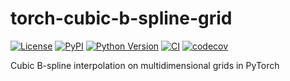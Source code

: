 # torch-cubic-b-spline-grid

[![License](https://img.shields.io/pypi/l/torch-cubic-b-spline-grid.svg?color=green)](https://github.com/alisterburt/torch-cubic-b-spline-grid/raw/main/LICENSE)
[![PyPI](https://img.shields.io/pypi/v/torch-cubic-b-spline-grid.svg?color=green)](https://pypi.org/project/torch-cubic-b-spline-grid)
[![Python Version](https://img.shields.io/pypi/pyversions/torch-cubic-b-spline-grid.svg?color=green)](https://python.org)
[![CI](https://github.com/alisterburt/torch-cubic-b-spline-grid/actions/workflows/ci.yml/badge.svg)](https://github.com/alisterburt/torch-cubic-b-spline-grid/actions/workflows/ci.yml)
[![codecov](https://codecov.io/gh/alisterburt/torch-cubic-b-spline-grid/branch/main/graph/badge.svg)](https://codecov.io/gh/alisterburt/torch-cubic-b-spline-grid)

Cubic B-spline interpolation on multidimensional grids in PyTorch
